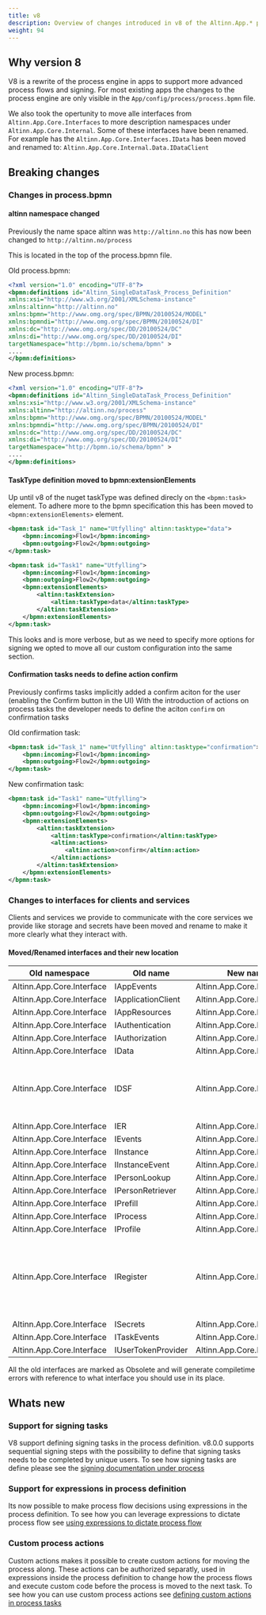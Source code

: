 ```yaml
---
title: v8
description: Overview of changes introduced in v8 of the Altinn.App.* packages
weight: 94
---
```


## Why version 8
V8 is a rewrite of the process engine in apps to support more advanced process flows and signing.
For most existing apps the changes to the process engine are only visible in the `App/config/process/process.bpmn` file.

We also took the opertunity to move alle interfaces from `Altinn.App.Core.Interfaces`  to more description namespaces under `Altinn.App.Core.Internal`. 
Some of these interfaces have been renamed. For example has the `Altinn.App.Core.Interfaces.IData` has been moved and renamed to: `Altinn.App.Core.Internal.Data.IDataClient`

## Breaking changes

### Changes in process.bpmn

#### altinn namespace changed
Previously the name space altinn was `http://altinn.no` this has now been changed to `http://altinn.no/process`

This is located in the top of the process.bpmn file.

Old process.bpmn:
```xml {hl_lines=[4]}
<?xml version="1.0" encoding="UTF-8"?>
<bpmn:definitions id="Altinn_SingleDataTask_Process_Definition"
xmlns:xsi="http://www.w3.org/2001/XMLSchema-instance"
xmlns:altinn="http://altinn.no"
xmlns:bpmn="http://www.omg.org/spec/BPMN/20100524/MODEL"
xmlns:bpmndi="http://www.omg.org/spec/BPMN/20100524/DI"
xmlns:dc="http://www.omg.org/spec/DD/20100524/DC"
xmlns:di="http://www.omg.org/spec/DD/20100524/DI"
targetNamespace="http://bpmn.io/schema/bpmn" >
....
</bpmn:definitions>
```

New process.bpmn:
```xml {hl_lines=[4]}
<?xml version="1.0" encoding="UTF-8"?>
<bpmn:definitions id="Altinn_SingleDataTask_Process_Definition"
xmlns:xsi="http://www.w3.org/2001/XMLSchema-instance"
xmlns:altinn="http://altinn.no/process"
xmlns:bpmn="http://www.omg.org/spec/BPMN/20100524/MODEL"
xmlns:bpmndi="http://www.omg.org/spec/BPMN/20100524/DI"
xmlns:dc="http://www.omg.org/spec/DD/20100524/DC"
xmlns:di="http://www.omg.org/spec/DD/20100524/DI"
targetNamespace="http://bpmn.io/schema/bpmn" >
....
</bpmn:definitions>
```

#### TaskType definition moved to bpmn:extensionElements
Up until v8 of the nuget taskType was defined direcly on the `<bpmn:task>` element.
To adhere more to the bpmn specification this has been moved to `<bpmn:extensionElements>` element.

```xml {hl_lines=[1]}
<bpmn:task id="Task_1" name="Utfylling" altinn:tasktype="data">
    <bpmn:incoming>Flow1</bpmn:incoming>
    <bpmn:outgoing>Flow2</bpmn:outgoing>
</bpmn:task>
```

```xml {hl_lines=["4-8"]}
<bpmn:task id="Task1" name="Utfylling">
    <bpmn:incoming>Flow1</bpmn:incoming>
    <bpmn:outgoing>Flow2</bpmn:outgoing>
    <bpmn:extensionElements>
        <altinn:taskExtension>
            <altinn:taskType>data</altinn:taskType>
        </altinn:taskExtension>
    </bpmn:extensionElements>
</bpmn:task>
```

This looks and is more verbose, but as we need to specify more options for signing we opted to move all our custom configuration into the same section.


#### Confirmation tasks needs to define action confirm
Previously confirms tasks implicitly added a confirm aciton for the user (enabling the Confirm button in the UI)
With the introduction of actions on process tasks the developer needs to define the aciton `confirm` on confirmation tasks

Old confirmation task:
```xml
<bpmn:task id="Task_1" name="Utfylling" altinn:tasktype="confirmation">
    <bpmn:incoming>Flow1</bpmn:incoming>
    <bpmn:outgoing>Flow2</bpmn:outgoing>
</bpmn:task>
```

New confirmation task:
```xml
<bpmn:task id="Task1" name="Utfylling">
    <bpmn:incoming>Flow1</bpmn:incoming>
    <bpmn:outgoing>Flow2</bpmn:outgoing>
    <bpmn:extensionElements>
        <altinn:taskExtension>
            <altinn:taskType>confirmation</altinn:taskType>
            <altinn:actions>
                <altinn:action>confirm</altinn:action>
            </altinn:actions>
        </altinn:taskExtension>
    </bpmn:extensionElements>
</bpmn:task>
```

### Changes to interfaces for clients and services
Clients and services we provide to communicate with the core services we provide like storage and secrets have been moved and rename to make it more clearly what they interact with.

#### Moved/Renamed interfaces and their new location

| Old namespace             | Old name           | New namespace                 | New name   | Notes |
| ------------------------- | ------------------ | ---------------------------------- | --------------------- | ----- |
| Altinn.App.Core.Interface | IAppEvents         | Altinn.App.Core.Internal.App       | IAppEvents            | |
| Altinn.App.Core.Interface | IApplicationClient | Altinn.App.Core.Internal.App       | IApplicationClient    | |
| Altinn.App.Core.Interface | IAppResources      | Altinn.App.Core.Internal.App       | IAppResources         | |
| Altinn.App.Core.Interface | IAuthentication    | Altinn.App.Core.Internal.Auth      | IAuthenticationClient | |
| Altinn.App.Core.Interface | IAuthorization     | Altinn.App.Core.Internal.Auth      | IAuthorizationClient  | |
| Altinn.App.Core.Interface | IData              | Altinn.App.Core.Internal.Data      | IDataClient           | |
| Altinn.App.Core.Interface | IDSF               | Altinn.App.Core.Internal.Registers | IPersonClient         | This interface is different as the upstream API has changed and require more parameters |
| Altinn.App.Core.Interface | IER                | Altinn.App.Core.Internal.Registers | IOrganizationClient   | |
| Altinn.App.Core.Interface | IEvents            | Altinn.App.Core.Internal.Events    | IEventsClient         | |
| Altinn.App.Core.Interface | IInstance          | Altinn.App.Core.Internal.Instances | IInstanceClient       | |
| Altinn.App.Core.Interface | IInstanceEvent     | Altinn.App.Core.Internal.Instances | IInstanceEventClient  | |
| Altinn.App.Core.Interface | IPersonLookup      | Altinn.App.Core.Internal.Registers | IPersonClient         | |
| Altinn.App.Core.Interface | IPersonRetriever   | Altinn.App.Core.Internal.Registers | IPersonClient         | |
| Altinn.App.Core.Interface | IPrefill           | Altinn.App.Core.Internal.Prefill   | IPrefill              | |
| Altinn.App.Core.Interface | IProcess           | Altinn.App.Core.Internal.Process   | IProcessClient        | |
| Altinn.App.Core.Interface | IProfile           | Altinn.App.Core.Internal.Profile   | IProfileClient        | |
| Altinn.App.Core.Interface | IRegister          | Altinn.App.Core.Internal.Registers | IAltinnPartyClient    | If you previously used IRegister.ER to perform lookup of orgs you should inject IOrganizationClient direcly for those usecases |
| Altinn.App.Core.Interface | ISecrets           | Altinn.App.Core.Internal.Secrets   | ISecretsClient        | |
| Altinn.App.Core.Interface | ITaskEvents        | Altinn.App.Core.Internal.Process   | ITaskEvents           | |
| Altinn.App.Core.Interface | IUserTokenProvider | Altinn.App.Core.Internal.Auth      | IUserTokenProvider    | |

All the old interfaces are marked as Obsolete and will generate compiletime errors with reference to what interface you should use in its place.

## Whats new

### Support for signing tasks
V8 support defining signing tasks in the process definition.
v8.0.0 supports sequential signing steps with the possibility to define that signing tasks needs to be completed by unique users.
To see how signing tasks are define please see the [signing documentation under process]()

### Support for expressions in process definition
Its now possible to make process flow decisions using expressions in the process definition.
To see how you can leverage expressions to dictate process flow see [using expressions to dictate process flow]() 

### Custom process actions
Custom actions makes it possible to create custom actions for moving the process along. These actions can be authorized separatly, used in expressions inside the process definition to change how the process flows and execute custom code before the process is moved to the next task.
To see how you can use custom process actions see [defining custom actions in process tasks](../../../../app/development/process/flowcontrol/)